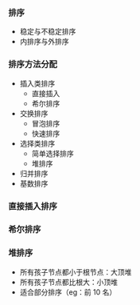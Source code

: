 ### 排序

- 稳定与不稳定排序
- 内排序与外排序

### 排序方法分配

- 插入类排序
  - 直接插入
  - 希尔排序
- 交换排序
  - 冒泡排序
  - 快速排序
- 选择类排序
  - 简单选择排序
  - 堆排序
- 归并排序
- 基数排序



### 直接插入排序

### 希尔排序

### 堆排序

- 所有孩子节点都小于根节点：大顶堆
- 所有孩子节点都比根大：小顶堆
- 适合部分排序（eg：前 10 名）
